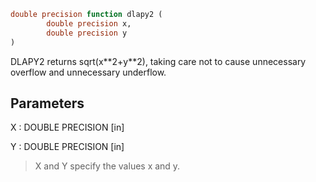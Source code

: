 ```fortran
double precision function dlapy2 (
        double precision x,
        double precision y
)
```

DLAPY2 returns sqrt(x\*\*2+y\*\*2), taking care not to cause unnecessary
overflow and unnecessary underflow.

## Parameters
X : DOUBLE PRECISION [in]

Y : DOUBLE PRECISION [in]
> X and Y specify the values x and y.
